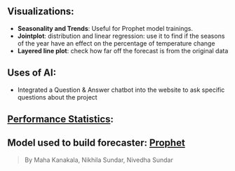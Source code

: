## Visualizations: 
- **Seasonality and Trends**: Useful for Prophet model trainings.
- **Jointplot**: distribution and linear regression: use it to find if the seasons of the year have an effect on the percentage of temperature change
- **Layered line plot**: check how far off the forecast is from the original data

## Uses of AI:
- Integrated a Question & Answer chatbot into the website to ask specific questions about the project

## [Performance Statistics](data/performance_table.csv):

## Model used to build forecaster: [Prophet](https://facebook.github.io/prophet/)

> By Maha Kanakala, Nikhila Sundar, Nivedha Sundar